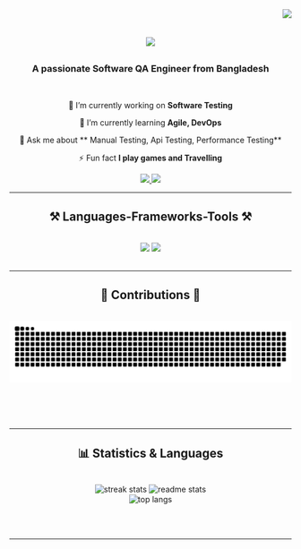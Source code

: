 <img align="right" src="https://visitor-badge.laobi.icu/badge?page_id=mazharulshameem"/>

<h1 align="center">
    <img src="https://readme-typing-svg.herokuapp.com/?font=Righteous&size=35&center=true&vCenter=true&width=500&height=70&duration=4000&lines=Hi+There!+👋;+I'm+Mazharul+Islam!;" />
</h1>

<h3 align="center">A passionate Software QA Engineer from Bangladesh</h3>

<br/>

<div align="center">
 
 🔭 I’m currently working on **Software Testing**
 
 🌱 I’m currently learning **Agile, DevOps**

💬 Ask me about ** Manual Testing, Api Testing, Performance Testing**

⚡ Fun fact **I play games and Travelling**

 </div>
 
<div align="center"> 

</a>
  <a href="mailto:mazharulis.cs.07@gmail.com">
    <img src="https://img.shields.io/badge/Gmail-333333?style=for-the-badge&logo=gmail&logoColor=red" />
  </a>
  <a href="https://linkedin.com/in/mazharulshameem" target="_blank">
    <img src="https://img.shields.io/badge/LinkedIn-0077B5?style=for-the-badge&logo=linkedin&logoColor=white" target="_blank" />
  </a>
 
</div>

 <hr/>
 
<h2 align="center">⚒️ Languages-Frameworks-Tools ⚒️</h2>
<br/>
<div align="center">
    <img src="https://skillicons.dev/icons?i=html,css,tailwind,bootstrap,javascript,react,nodejs,github,git" />
    <img src="https://skillicons.dev/icons?i=java,python,mongodb,c,mysql,selenium " /><br>
</div>

<br/>
<hr/>

<div align="center">
  <h2>🐍 Contributions 🐍</h2>
  <br>
  <img alt="snake eating my contributions" src="https://raw.githubusercontent.com/salesp07/salesp07/output/github-contribution-grid-snake.svg" />
  
  <br/><br/><br/>
</div>

<hr/>

<h2 align="center">📊 Statistics & Languages</h2>

<br>
<div align=center>
  <img width=390 src="https://github-readme-streak-stats-salesp07.vercel.app/?user=mazharulshameem&count_private=true&theme=react&border_radius=10" alt="streak stats"/>
  <img width=390 src="https://github-readme-stats-salesp07.vercel.app/api?username=mazharulshameem&count_private=true&show_icons=true&theme=react&rank_icon=github&border_radius=10" alt="readme stats" />
  <br/>
  <img width=325 align="center" src="https://github-readme-stats-salesp07.vercel.app/api/top-langs/?username=mazharulshameem&hide=HTML&langs_count=8&layout=compact&theme=react&border_radius=10&size_weight=0.5&count_weight=0.5&exclude_repo=github-readme-stats" alt="top langs" />
</div>

<br/><br/>

<hr/>

<br/>
<br/>
